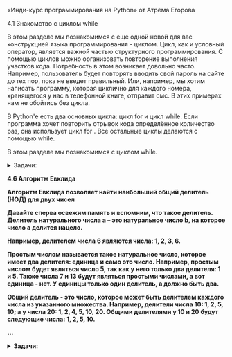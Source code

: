 «Инди-курс программирования на Python» от Атрёма Егорова

4.1 Знакомство с циклом while

В этом разделе мы познакомимся с еще одной новой для вас конструкцией языка программирования - циклом. Цикл, как и условный оператор, является важной частью структурного программирования. С помощью циклов можно организовать повторение выполнения участков кода. Потребность в этом возникает довольно часто. Например, пользователь будет повторять вводить свой пароль на сайте до тех пор, пока не введет правильный. Или, например, мы хотим написать программу, которая циклично для каждого номера, хранящегося у нас в телефонной книге, отправит смс. В этих примерах нам не обойтись без цикла.

В Python'е есть два основных цикла: цикл for и цикл while. Если программа хочет повторить отрывок кода определённое количество раз, она использует цикл for . Все остальные циклы делаются с помощью while.

В этом разделе мы познакомимся с циклом while.


<details>
<summary>Задачи:</summary>

<b>Задача:</b> Обратный счет
<details>
<summary>О задаче:</summary>
На вход программе поступает натуральное число N.
Ваша программа должна устроить обратный отсчет,
который стартует от числа N и идет до 0.
Перед непосредственно началом отсчета необходимо вывести фразу:

```
Начинаем отсчет
```
по окончанию отсчета распечатайте фразу:

```
Стартуем!
```

</details>

[Решение:](./while_cycle/return_invoice.py) `while_cycle/return_invoice.py`

<b>Задача:</b> Мишка и старший брат
<details>
<summary>О задаче:</summary>
Мишка Лимак хочет стать самым большим медведем,
ну или хотя бы стать больше своего старшего брата Боба.
Сейчас вес Лимака равен a, а вес Боба равен b.
Гарантируется, что вес Лимака меньше или равен весу Боба.
Лимак ест много, и его вес утраивается каждый год,
а вес Боба удваивается каждый год.
Через сколько целых лет Лимак станет строго больше
(т. е. будет весить строго больше) Боба?

#### Входные данные:
В единственной строке находятся два целых числа
a и b (1≤a≤b≤10) — веса Лимака и Боба соответственно.

#### Выходные данные:
Выведите одно целое число —
через сколько целых лет Лимак станет строго больше Боба.

### Примечание
В первом примере изначально вес Лимака равен 4, а вес Боба — 7.
Через год их веса равны 4·3=12 и 7·2=14 соответственно (один вес утроился, а второй удвоился).
Лимак все еще не больше Боба. Через два года их веса равны 36 и 28, то есть вес Лимака больше, чем вес Боба.
Лимак стал больше Боба через два года, поэтому вы должны вывести 2.

Во втором примере веса Лимака и Боба в последующие года равны: 12 и 18, затем 36 и 36, и наконец 108 и 72 (через три года).
Ответ равен 3. Помните, что Лимак хочет стать строго больше Боба, и его не устроят равные веса.

В третьем примере Лимак станет больше Боба через один год, их веса будут равны 3 и 2 соответственно.

Sample Input 1:<br>
4 7<br>
Sample Output 1:<br>
2<br>
Sample Input 2:<br>
4 9<br>
Sample Output 2:<br>
3<br>
Sample Input 3:<br>
1 1<br>
Sample Output 3:<br>
1

</details>

[Решение:](./while_cycle/bear_and_big_brother.py) `while_cycle/bear_and_big_brother.py`

<b>Задача:</b> Вася и носки
<details>
<summary>О задаче:</summary>
У Васи есть n пар носков. Утром каждого дня, собираясь в школу,
Вася должен надеть пару носков.
Вечером, прийдя со школы, Вася снимает надетые носки и выбрасывает их.
Каждый m-й день (в дни с номерами m,2m,3m,...)
мама покупает Васе одну пару носков. Она делает это поздно вечером,поэтому
Вася может надеть новые носки не раньше следующего дня.
На сколько подряд идущих дней Васе хватит носков?

#### Входные данные:
В единственной строке записано два целых числа
n и m (1≤n≤100; 2≤m≤100), разделенные пробелом.

#### Выходные данные:
Выведите единственное целое число — ответ на задачу.

### Примечание
В первом примере первые два дня Вася будет носить носки, которые у него были изначально,
затем на третий день будет носить носки, которые были куплены во второй день.
Во втором примере первые девять дней он будет носить носки,
которые у него были изначально, затем три дня будет носить носки,
которые были куплены в третий, шестой и девятый дни. Затем еще день будет носить носки,
которые были куплены в двенадцатый день.

Sample Input 1:<br>
2 2<br>
Sample Output 1:<br>
3<br>
Sample Input 2:<br>
9 3<br>
Sample Output 2:<br>
13

</details>

[Решение:](./while_cycle/vasya_and_socks.py) `while_cycle/vasya_and_socks.py`

<b>Задача:</b> Новогодние свечки
<details>
<summary>О задаче:</summary>
Программист Василий любит романтику — поэтому на этот Новый Год
он решил освещать свою комнату свечами.
У Василия есть a свечей.
Когда Василий зажигает новую свечу, сначала она горит ровно один час, а затем тухнет.
Василий — сообразительный малый, поэтому из b потухших свечей он умеет получать одну новую свечу.
В последствии эту новую свечу (так же как и другие новые свечи) можно зажечь.
<br><br>
Теперь Василию интересно, на сколько часов освещения хватит его свечек,
если он будет действовать оптимальным образом. Помогите ему найти это число.

#### Входные данные:
В единственной строке заданы два целых числа a и b (1≤a≤1000; 2≤b≤1000).

#### Выходные данные:
Выведите единственное целое число — количество часов, которое Василий сможет освещать комнату.

Sample Input:<br>
4 2<br>
Sample Output:<br>
7

</details>

[Решение:](./while_cycle/new_years_candles.py) `while_cycle/new_years_candles.py`

<b>Задача:</b> Зимний вечер в Бурсе
<details>
<summary>О задаче:</summary>
Зимний вечер в Бурсе
Возьмём число. Умножим его на его же первую цифру.
Результат умножим на первую цифру результата.
И так далее. Например, начнём с 8:<br><br>

8 → 8 * 8 = 64<br>
64 → 6 * 64 = 384<br>
384 → 3 * 384 = 1152<br>
1152 → 1 * 1152 = 1152<br><br>

Очевидно, когда первая цифра очередного числа в такой последовательности
становится равной 1, числа перестают изменяться.
Но это происходит не при всех начальных числах.

Напишем программу, которая будет хотя бы приблизительно определять судьбу
введённого числа n.

Начиная с числа n, умножайте имеющееся число на его первую цифру,
пока у получившегося числа первая цифра не станет равной 1,
либо пока оно не превысит миллиарда.
В качестве ответа выведите результат

Sample Input 1:<br>
8<br>
Sample Output 1:<br>
1152<br>
Sample Input 2:<br>
223<br>
Sample Output 2:<br>
1784<br>
Sample Input 3:<br>
929<br>
Sample Output 3:<br>
1605312<br>
Sample Input 4:<br>
360<br>
Sample Output 4:<br>
1080

</details>

[Решение:](./while_cycle/winter_evening_in_Bursa.py) `while_cycle/winter_evening_in_Bursa.py`

<b>Задача:</b> Гипотеза Коллатца
<details>
<summary>О задаче:</summary>
Сиракузская последовательность, или последовательность Коллатца, строится так: возьмём натуральное число n;
если оно чётное, то заменим его числом n/2; если же оно нечётное, то заменим его числом 3n+1.
Получившееся число — следующее в сиракузской последовательности после числа n. Затем заменяем получившееся число по тому же правилу, и так далее.
Определите, сколько шагов потребуется сиракузской последовательности,
стартующей с заданного числа, чтобы прийти к 1.

Обычно, если проделать такую замену достаточно много раз,
мы приходим к числу 1 (за которым следует снова 1).
<br>Например:
<br><br>
8 → 4 → 2 → 1 или 10 → 5 → 16 → 8 → 4 → 2 → 1.
<br><br>
Определите, сколько шагов потребуется сиракузской последовательности,
стартующей с заданного числа, чтобы прийти к 1.
<br>
Если вы обнаружите число, сиракузская последовательность от которого не приходит к 1,
то... вы, скорее всего, ошиблись.
Но если нет, то поздравляем: вы прославитесь, ведь вопрос о том, всегда ли сиракузская последовательность приходит к 1 (независимо от начального числа), давно будоражит умы математиков.

#### Входные данные:
В единственной строке заданы два целых числа a и b (1≤a≤1000; 2≤b≤1000).

#### Выходные данные:
Выведите единственное целое число — количество часов, которое Василий сможет освещать комнату.

Sample Input 1:<br>
10<br>
Sample Output 1:<br>
6<br>
Sample Input 2:<br>
16<br>
Sample Output 2:<br>
4

</details>

[Решение:](./while_cycle/collatz_hypothesis.py) `while_cycle/collatz_hypothesis.py`

<b>Задача:</b> Парольный дозор
<details>
<summary>О задаче:</summary>
На каждой отдельной строчке пользователь вводит друг за другом пароли в виде строки символов.
Валидными паролями будем считать строки, у которых длина варьируется от 5 до 9 символов включительно.
Как только вы встретите первый невалидный пароль, ваша программа должна закончить считывать пароли и
вывести последний введенный валидный пароль.
<br>
Гарантируется, что первый пароль всегда валидный

Sample Input 1:<br>
QWERTY<br>
12345<br>
21.08.90<br>
Кодзима-гений<br>
Телепузик<br><br>
Sample Output 1:<br>
21.08.90<br>
Sample Input 2:<br>
FDRE42@u<br>
*&#@732hH<br>
hi<br>
Hello<br>
OP213jf9@<br>
HFd23932<br><br>
Sample Output 2:<br>
*&#@732hH

</details>

[Решение:](./while_cycle/pass_watch.py) `while_cycle/pass_watch.py`

<b>Задача:</b> Герой на грани
<details>
<summary>О задаче:</summary>
Напишите программу, моделирующую изменение здоровья персонажа в игре.
Изначально у героя 100 единиц здоровья.
В ходе игры противник наносит удары, каждый из которых уменьшает здоровье персонажа
на определённое количество очков. Значения урона поступают на вход программе в отдельных строках.

Удары продолжаются до тех пор, пока здоровье персонажа не станет равным нулю или меньше нуля.
Пока герой не погиб, программа должна выводить текущий уровень здоровья в следующем формате:

```Уровень здоровья: {значение}```

Также необходимо вывести начальный уровень здоровья.

Окончания боя должно ознаменоваться сообщением

```Игра окончена.```

После этого программа должна сообщить общее количество ударов, которые выдержал персонаж, в формате:

```Количество ударов, которые ваш персонаж героически выдержал = {значение}```

А также указать номер последнего удара, который оказался критическим, в формате:

```Удар № {значение} был критическим```

Sample Input 1:<br>
20<br>
40<br>
60<br>
Sample Output 1:<br>
Уровень здоровья: 100<br>
Уровень здоровья: 80<br>
Уровень здоровья: 40<br>
Игра окончена.<br>
Количество ударов, которые ваш персонаж героически выдержал = 2<br>
Удар № 3 был критическим

</details>

[Решение:](./while_cycle/hero_on_the_edge.py) `while_cycle/hero_on_the_edge.py`

<b>Задача:</b> Очередь на взлёт
<details>
<summary>О задаче:</summary>
В аэропорту на стойке регистрации постоянно скапливается очередь клиентов.
Поэтому было принято решение организовать обслуживание таким образом,
чтобы клиенты могли видеть, кто следующий в очереди,
а также знать, сколько человек находится перед ними.
<br><br>
<b>Ваша задача<b> — написать программу, которая принимает список имён клиентов,
представляющий очередь. В начале списка находятся клиенты, стоящие в конце очереди,
а в конце списка — те, кто ближе к началу.
Программа должна выводить текстовые сообщения по мере продвижения очереди:

- для клиента, чья очередь наступила, выводится сообщение:<br>
```Клиент {name} пройдите к стойке!``` <br>

- для остальных клиентов выводится текст:<br>
```{Имена_оставшихся_в_очереди} ожидайте!``` <br>

Имена оставшихся клиентов указываются через запятую
в порядке их расположения в очереди<br>

Дополнительные требования:

1. Программа должна корректно обрабатывать списки любой длины;

2. Если список пуст, программа ничего не выводит;

3. Имена клиентов вводятся через пробел в одной строке.


Sample Input 1:<br>
Александр Елизавета Михаил Анастасия<br><br>
Sample Output 1:<br>
Клиент Анастасия пройдите к стойке!<br>
Михаил,Елизавета,Александр ожидайте!<br>
Клиент Михаил пройдите к стойке!<br>
Елизавета,Александр ожидайте!<br>
Клиент Елизавета пройдите к стойке!<br>
Александр ожидайте!<br>
Клиент Александр пройдите к стойке!<br><br>
Sample Input 2:<br>
John Emma Lucas Sophia Oliver<br><br>
Sample Output 2:<br>
Клиент Oliver пройдите к стойке!<br>
Sophia,Lucas,Emma,John ожидайте!<br>
Клиент Sophia пройдите к стойке!<br>
Lucas,Emma,John ожидайте!<br>
Клиент Lucas пройдите к стойке!<br>
Emma,John ожидайте!<br>
Клиент Emma пройдите к стойке!<br>
John ожидайте!<br>
Клиент John пройдите к стойке!

</details>

[Решение:](./while_cycle/queue_for_take-off.py) `while_cycle/queue_for_take-off.py`

<b>Задача:</b> Собираемся в поход
<details>
<summary>О задаче:</summary>
У нас в наличии рюкзак, вместимость которого составляет n литров,
и наша задача забить его до предела максимально возможно. Нам поступают вещи,
объем которых измеряется также в литрах, и мы должны их складывать в
наш рюкзак без возможности пропуска. Как только суммарный объем новой
добавляемой вещи превысит вместимость рюкзака, ваша программа должна
вывести слово "Довольно!" и затем на отдельных строчках суммарный объем вещей,
которые мы смогли упаковать в рюкзак, и их количество

#### Входные данные:
Число n – вместимость рюкзака. Далее идут произвольное количество строк –
объем очередного предмета.

#### Выходные данные:
Строка "Довольно!" и затем два числа – суммарный объем упакованных товаров и
их количество. Каждое значение выводится в отдельной строке.

Sample Input 1:<br>
2000<br>
900<br>
800<br>
700<br>
500<br>
200<br>
1000<br><br>
Sample Output 1:<br>
Довольно!<br>
1700<br>
2<br><br>

Sample Input 2:<br>
15<br>
1<br>
5<br>
6<br>
2<br>
1<br>
1<br>
1<br>
1<br>
7<br><br>
Sample Output 2:<br>
Довольно!<br>
15<br>
5

</details>

[Решение:](./while_cycle/hike.py) `while_cycle/hike.py`

<b>Задача:</b> Три удара и в блок
<details>
<summary>О задаче:</summary>
Напишите программу, которая имитирует систему аутентификации с ограниченным количеством попыток ввода пароля.

Пользователь вводит пароль, и ему предоставляется три попытки для успешного входа. При запуске программа должна запрашивать пароль у пользователя. Затем пользователь имеет три попытки для ввода правильного пароля. При каждой неудачной попытке программа уведомляет об этом и уменьшает лимит попыток, выводя следующие сообщения:

```Введен неправильный пароль!``` <br>
```Лимит попыток = {значение_лимита}```

Если пользователь вводит правильный пароль за отведённое количество попыток,
программа предоставляет доступ и выводит сообщение:

```Вы ввели правильный пароль! Добро пожаловать!```

Если все попытки исчерпаны, система блокируется на сутки,
и пользователю отображается сообщение:

```Вы потратили все свои попытки! Приходите завтра```

Sample Input 1:<br>
qwerty<br>
qwe<br>
qwerty<br><br>
Sample Output 1:<br>
Введен неправильный пароль!<br>
Лимит попыток = 2<br>
Вы ввели правильный пароль! Добро пожаловать!<br><br>
Sample Input 2:<br>
гром<br>
гром!<br>
гром24<br>
громозека<br><br>
Sample Output 2:<br>
Введен неправильный пароль!<br>
Лимит попыток = 2<br>
Введен неправильный пароль!<br>
Лимит попыток = 1<br>
Введен неправильный пароль!<br>
Лимит попыток = 0<br>
Вы потратили все свои попытки! Приходите завтра<br><br>
Sample Input 3:<br>
дом<br>
Дом<br>
ДОМ<br>
дом<br><br>
Sample Output 3:<br>
Введен неправильный пароль!<br>
Лимит попыток = 2<br>
Введен неправильный пароль!<br>
Лимит попыток = 1<br>
Вы ввели правильный пароль! Добро пожаловать!

</details>

[Решение:](./while_cycle/three_strikes.py) `while_cycle/three_strikes.py`

<b>Задача:</b> Новый год и спешка
<details>
<summary>О задаче:</summary>
В последний день уходящего 2016 года Лимак собирается принять участие
в соревновании по спортивному программированию. Соревнование начнётся в 20:00
и будет продолжаться четыре часа, то есть ровно до полуночи. Участникам будет предложено n задач,
упорядоченных по возрастанию сложности, то есть задача 1 будет самой лёгкой,
а задача номер n — самой сложной. Лимак знает, что ему потребуется 5·i минут на решение i-й задачи.

Друзья Лимака планируют устроить роскошную новогоднюю вечеринку,
и Лимак хочет прибыть в полночь или ранее. Он знает, что ему требуется ровно k минут
чтобы добраться до места проведения вечеринки от своего дома, где он собирается участвовать в соревновании.

Сколько максимум задач может успеть решить Лимак, чтобы не опоздать на новогоднюю вечеринку?

#### Входные данные:
В первой строке входных данных записаны два целых числа n и k (1 ≤ n ≤ 10, 1 ≤ k ≤ 240) — количество задач в соревновании и количество минут, за которое Лимак доберётся от дома до места проведения вечеринки.

#### Выходные данные:
Выведите одно целое число, равное максимальному количеству задач, которое может решить Лимак, чтобы прибыть на новогоднюю вечеринку ровно в полночь или раньше.

### Примечание

В первом примере на соревновании участникам предложено 3 задачи и Лимаку требуется 222 минуты,
чтобы доехать до места проведения вечеринки. Для решения задач требуется 5, 10 и 15 минут соответственно.
Лимак может решить первые две задачи, потратив на это 5 + 10 = 15 минут, после чего выехать в 20:15
и приехать на вечеринку в 23:57 (через 222 минуты). Таким образом он решит две задачи,
но на решение третьей времени уже не хватит и ответ равен 2.

Во втором примере Лимак может решить все 4 задачи за 5 + 10 + 15 + 20 = 50 минут.
В 20:50 он сможет выехать из дома и прибыть на вечеринку ровно в полночь.

В третьем примере Лимаку нужна только 1 минута, чтобы оказаться на вечеринке,
так что ему хватит времени для решения всех 7 задач.

Sample Input 1:<br>
3 222<br>
Sample Output 1:<br>
2<br>
Sample Input 2:<br>
4 190<br>
Sample Output 2:<br>
4<br>
Sample Input 3:<br>
7 1<br>
Sample Output 3:<br>
7<br>
Sample Input 4:<br>
1 240<br>
Sample Output 4:<br>
0<br>
Sample Input 5:<br>
10 1<br>
Sample Output 5:<br>
9<br>
Sample Input 6:<br>
9 235<br>
Sample Output 6:<br>
1

</details>

[Решение:](./while_cycle/new_year_rush.py) `while_cycle/new_year_rush.py`

<b>Задача:</b> Ваня и кубики
<details>
<summary>О задаче:</summary>
Ване на день рождения подарили n кубиков. Он с друзьями решил построить из них пирамиду. Ваня хочет построить пирамиду следующим образом: на верхушке пирамиды должен находиться 1 кубик, на втором уровне — 1 + 2 = 3 кубика, на третьем — 1 + 2 + 3 = 6 кубиков, и так далее. Таким образом, на i-м уровне пирамиды должно располагаться 1 + 2 + ... + (i - 1) + i кубиков.<br>

Ваня хочет узнать, пирамиду какой максимальной высоты он может создать с использованием имеющихся кубиков.

#### Входные данные:
В первой строке записано целое число n (1 ≤ n ≤ 104) — количество кубиков, подаренных Ване.

#### Выходные данные:
Выведите единственной строкой максимально возможную высоту пирамиды.

Sample Input 1:<br>
1<br>
Sample Output 1:<br>
1<br>
Sample Input 2:<br>
25<br>
Sample Output 2:<br>
4<br>
Sample Input 3:<br>
4<br>
Sample Output 3:<br>
2<br>
Sample Input 4:<br>
5<br>
Sample Output 4:<br>
2<br>
Sample Input 5:<br>
6560<br>
Sample Output 5:<br>
33<br>
Sample Input 6:<br>
3<br>
Sample Output 6:<br>
1

</details>

[Решение:](./while_cycle/cubes.py) `while_cycle/cubes.py`

<b>Задача:</b> Слияние списков
<details>
<summary>О задаче:</summary>
В вашем распоряжении имеются два списка, отсортированные по неубыванию элементов, состоящие из n и m элементов.

Ваша задача — слить их в один отсортированный список размером n + m при помощи алгоритма двух указателей.

#### Входные данные:
Программа получает на вход два числа n и m - количество элементов первого и второго списков.
Затем с новой строки поступают элементы первого отсортированного списка, а со следующей строки - второго списка.

#### Выходные данные:
Слить два списка в один в порядке неубывания и вывести элементы полученного списка

### P.S.:
Пользоваться встроенной сортировкой запрещено

Sample Input 1:<br>
2 3<br>
3 9<br>
2 3 6<br>
Sample Output 1:<br>
[2, 3, 3, 6, 9]<br><br>
Sample Input 2:<br>
3 5<br>
2 8 8<br>
3 4 5 5 10<br><br>
Sample Output 2:<br>
[2, 3, 4, 5, 5, 8, 8, 10]<br><br>
Sample Input 3:<br>
2 5<br>
3 7<br>
1 1 3 6 8<br>
Sample Output 3:<br>
[1, 1, 3, 3, 6, 7, 8]


</details>

[Решение:](./while_cycle/merging_lists_1.py) `while_cycle/merging_lists_1.py` <br>

[Альтернативное решение №1:](./while_cycle/merging_lists_2.py) `while_cycle/merging_lists_2.py` <br>

[Альтернативное решение №2:](./while_cycle/merging_lists_3.py) `while_cycle/merging_lists_3.py`

<b>Задача:</b> Бал в БерлГУ
<details>
<summary>О задаче:</summary>
По случаю 100500-летия Берляндского государственного университета совсем скоро состоится бал! Уже n юношей и m девушек во всю репетируют вальс, менуэт, полонез и кадриль.

Известно, что на бал будут приглашены несколько пар юноша-девушка, причем уровень умений танцевать партнеров в каждой паре должен отличаться не более чем на единицу.

Для каждого юноши известен уровень его умения танцевать. Аналогично, для каждой девушки известен уровень ее умения танцевать. Напишите программу, которая определит наибольшее количество пар, которое можно образовать из n юношей и m девушек.

#### Входные данные:
В первой строке записано целое число n (1 ≤ n ≤ 100) — количество юношей.
Вторая строка содержит последовательность a<sub>1</sub>, a<sub>2</sub>, ..., a<sub>n</sub> (1 ≤ a<sub>i</sub> ≤ 100), где a<sub>i</sub> — умение танцевать i-го юноши.

Аналогично, третья строка содержит целое m (1 ≤ m ≤ 100) – количество девушек. В четвертой строке содержится последовательность b<sub>1</sub>, b<sub>2</sub>, ..., b<sub>m</sub> (1 ≤ b<sub>j</sub> ≤ 100), где b<sub>j</sub> — умение танцевать j-й девушки.

#### Выходные данные:
Выведите единственное число — искомое максимальное возможное количество пар.

#### Примечание
В первом примере можно сочетать к примеру так 1-1, 4-5, 6-7 либо 2-1, 4-5, 6-7. В любом случае можно составить только три пары

Sample Input 1:<br>
4<br>
1 4 6 2<br>
5<br>
5 1 5 7 9<br>
Sample Output 1:<br>
3<br><br>
Sample Input 2:<br>
4<br>
1 2 3 4<br>
4<br>
10 11 12 13<br>
Sample Output 2:<br>
0<br><br>
Sample Input 3:<br>
5<br>
1 1 1 1 1<br>
3<br>
1 2 3<br>
Sample Output 3:<br>
2<br><br>
Sample Input 4:<br>
4<br>
1 6 9 15<br>
2<br>
5 8<br>
Sample Output 4:<br>
2<br><br>
Sample Input 5:<br>
4<br>
3 3 5 5<br>
4<br>
4 4 2 2<br>
Sample Output 5:<br>
4

</details>

[Решение:](./while_cycle/ball.py) `while_cycle/ball.py`

</details>

4.6 Алгоритм Евклида

Алгоритм Евклида позволяет найти наибольший общий делитель (НОД) для двух чисел

Давайте сперва освежим память и вспомним, что такое делитель. Делитель натурального числа a – это натуральное число b, на которое число a делится нацело.

Например, делителем числа 6 являются числа: 1, 2, 3, 6.

Простым числом называется такое натуральное число, которое имеет два делителя: единица и само это число.
Например, простым числом будет являться число 5, так как у него только два делителя: 1 и 5. Также числа 7 и 13 будут являться простыми числами, а вот единица - нет. У единицы только один делитель, а должно быть два.

Общий делитель - это число, которое может быть делителем каждого числа из указанного множества.
Например, делители числа 10: 1, 2, 5, 10; а у числа 20: 1, 2, 4, 5, 10, 20. Общими делителями у 10 и 20 будут следующие числа: 1, 2, 5, 10.

...

<details>
<summary>Задачи:</summary>

<b>Задача:</b> Наибольший общий делитель
<details>
<summary>О задаче:</summary>
Даны два натуральных числа A и B. Требуется найти их наибольший общий делитель (НОД).<br><br>

Sample Input 1:<br>
77 22<br>
Sample Output 1:<br>
11<br><br>
Sample Input 2:<br>
5 7<br>
Sample Output 2:<br>
1

</details>

[Решение:](./while_cycle/grcd.py) `while_cycle/grcd.py`

<b>Задача:</b> Наименьшее общее кратное
<details>
<summary>О задаче:</summary>
Даны два натуральных числа A и B. Требуется найти их наименьшее общее кратное (НОК).<br><br>

Sample Input 1:<br>
6 15<br>
Sample Output 1:<br>
30<br><br>
Sample Input 2:<br>
14 21<br>
Sample Output 2:<br>
42

</details>

[Решение:](./while_cycle/lecm.py) `while_cycle/lecm.py`<br>
[Альтернативное решение:](./while_cycle/lecm_2.py) `while_cycle/lecm_2.py`

</details>
